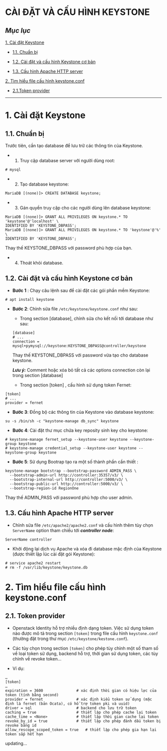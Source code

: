 # CÀI ĐẶT VÀ CẤU HÌNH KEYSTONE

## ***Mục lục***

[1. Cài đặt Keystone](#1)

- [1.1. Chuẩn bị](#1.1)

- [1.2. Cài đặt và cấu hình Keystone cơ bản](#1.2)

- [1.3. Cấu hình Apache HTTP server ](#1.3)

[2. Tìm hiểu file cấu hình keystone.conf](#2)

- [2.1.Token provider](#2.1)

---

<a name = "1"></a>
# 1. Cài đặt Keystone

<a name = "1.1"></a>
## 1.1. Chuẩn bị

Trước tiên, cần tạo database để lưu trữ các thông tin của Keystone.

- 1. Truy cập database server với người dùng root: 

`# mysql`

- 2. Tạo database keystone: 

`MariaDB [(none)]> CREATE DATABASE keystone;`

- 3. Gán quyền truy cập cho các người dùng lên database keystone:

```
MariaDB [(none)]> GRANT ALL PRIVILEGES ON keystone.* TO 'keystone'@'localhost' \
IDENTIFIED BY 'KEYSTONE_DBPASS';
MariaDB [(none)]> GRANT ALL PRIVILEGES ON keystone.* TO 'keystone'@'%' \
IDENTIFIED BY 'KEYSTONE_DBPASS';
```
Thay thế KEYSTONE_DBPASS với password phù hợp của bạn.

- 4. Thoát khỏi database.

<a name = "1.2"></a>
## 1.2.	Cài đặt và cấu hình Keystone cơ bản

- **Bước 1** : Chạy câu lệnh sau để cài đặt các gói phần mềm Keystone:

`# apt install keystone`

- **Bước 2**: Chỉnh sửa file `/etc/keystone/keystone.conf` như sau:

  -  Trong section [database], chỉnh sửa cho kết nối tới database như sau:

  ```
  [database]
  # ...
  connection = mysql+pymysql://keystone:KEYSTONE_DBPASS@controller/keystone
  ```
  Thay thế  KEYSTONE_DBPASS với password vừa tạo cho  database keystone.

  ***Lưu ý:*** Comment hoặc xóa bỏ tất cả các options connection còn lại trong section [database]

  -  Trong section [token] , cấu hình sử dụng token Fernet:

```
[token]
# ...
provider = fernet
```
- **Bước 3**: Đồng bộ các thông tin của Keystone vào database keystone:

`su -s /bin/sh -c "keystone-manage db_sync" keystone`

- **Bước 4**: Cài đặt thư mục chứa key reposity sinh key cho keystone: 

```
# keystone-manage fernet_setup --keystone-user keystone --keystone-group keystone
# keystone-manage credential_setup --keystone-user keystone --keystone-group keystone
```

- **Bước 5**: Sử dụng Bootrap tạo ra một số thành phần cần thiết :

```
keystone-manage bootstrap --bootstrap-password ADMIN_PASS \
  --bootstrap-admin-url http://controller:35357/v3/ \
  --bootstrap-internal-url http://controller:5000/v3/ \
  --bootstrap-public-url http://controller:5000/v3/ \
  --bootstrap-region-id RegionOne
```

Thay thế ADMIN_PASS với password phù hợp cho user admin.

<a name = "1.3"></a>
## 1.3.	Cấu hình Apache HTTP server

- Chỉnh sửa file  `/etc/apache2/apache2.conf` và cấu hình thêm tùy chọn `ServerName` option tham chiếu tới ***controller node***:

`ServerName controller`

- Khởi động lại dịch vụ Apache và xóa đi database mặc định của Keystone (được thiết lập lúc cài đặt gói Keystone):

```
# service apache2 restart
# rm -f /var/lib/keystone/keystone.db
```

<a name = "2"></a>
# 2. Tìm hiểu file cấu hình keystone.conf

<a name = "2.1"></a>
## 2.1.	Token provider

- Openstack Identity hỗ trợ nhiều định dạng token. Việc sử dụng token nào được mô tả trong section `[token]` trong file cấu hình `keystone.conf` (thường đặt trong thư mục `/etc/keystone/kestone.conf`).

- Các tùy chọn trong section `[token]` cho phép tùy chỉnh một số tham số về loại token sử dụng, backend hỗ trợ, thời gian sử dụng token, các tùy chỉnh về revoke token…

- Ví dụ:

```
…
[token]
…
expiration = 3600				# xác định thời gian có hiệu lực của token (tính bằng second)
provider = fernet				# xác định kiểu token sử dụng (mặc định là fernet (bản Ocata), có hỗ trợ token pki và uuid)
driver = sql					# backend cho lưu trữ token
caching = true					# thiết lập cho phép cache lại token
cache_time = <None>				# thiết lập thời gian cache lại token
revoke_by_id = true				# thiết lập cho phép đánh dấu token bị revoke bằng id
allow_rescope_scoped_token = true	# thiết lập cho phép gia hạn lại token sắp hết hạn
```

updating…

